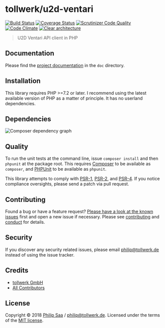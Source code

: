 # tollwerk/u2d-ventari

[![Build Status][travis-image]][travis-url] [![Coverage Status](https://coveralls.io/repos/github/tollwerk/u2d-ventari/badge.svg?branch=master)](https://coveralls.io/github/tollwerk/u2d-ventari?branch=master)
 [![Scrutinizer Code Quality][scrutinizer-image]][scrutinizer-url] [![Code Climate][codeclimate-image]][codeclimate-url]  [![Clear architecture][clear-architecture-image]][clear-architecture-url]

> U2D Ventari API client in PHP

## Documentation

Please find the [project documentation](doc/index.md) in the `doc` directory.

## Installation

This library requires PHP >=7.2 or later. I recommend using the latest available version of PHP as a matter of principle. It has no userland dependencies.

## Dependencies

![Composer dependency graph](https://rawgit.com/tollwerk/u2d-ventari/master/doc/dependencies.svg)

## Quality

To run the unit tests at the command line, issue `composer install` and then `phpunit` at the package root. This requires [Composer](http://getcomposer.org/) to be available as `composer`, and [PHPUnit](http://phpunit.de/manual/) to be available as `phpunit`.

This library attempts to comply with [PSR-1][], [PSR-2][], and [PSR-4][]. If you notice compliance oversights, please send a patch via pull request.

## Contributing

Found a bug or have a feature request? [Please have a look at the known issues](https://github.com/tollwerk/u2d-ventari/issues) first and open a new issue if necessary. Please see [contributing](CONTRIBUTING.md) and [conduct](CONDUCT.md) for details.

## Security

If you discover any security related issues, please email philip@tollwerk.de instead of using the issue tracker.

## Credits

- [tollwerk GmbH][author-url]
- [All Contributors](../../contributors)

## License

Copyright © 2018 [Philip Saa][author-url] / philip@tollwerk.de. Licensed under the terms of the [MIT license](LICENSE).


[travis-image]: https://secure.travis-ci.org/tollwerk/u2d-ventari.svg
[travis-url]: https://travis-ci.org/tollwerk/u2d-ventari
[coveralls-image]: https://coveralls.io/repos/github/tollwerk/u2d-ventari/badge.svg?branch=master
[coveralls-url]: https://coveralls.io/github/tollwerk/u2d-ventari?branch=master
[scrutinizer-image]: https://scrutinizer-ci.com/g/tollwerk/u2d-ventari/badges/quality-score.png?b=master
[scrutinizer-url]: https://scrutinizer-ci.com/g/tollwerk/u2d-ventari/?branch=master
[codeclimate-image]: https://lima.codeclimate.com/github/tollwerk/u2d-ventari/badges/gpa.svg
[codeclimate-url]: https://lima.codeclimate.com/github/tollwerk/u2d-ventari

[clear-architecture-image]: https://img.shields.io/badge/Clear%20Architecture-%E2%9C%94-brightgreen.svg
[clear-architecture-url]: https://github.com/jkphl/clear-architecture
[author-url]: https://tollwerk.de
[PSR-1]: https://github.com/php-fig/fig-standards/blob/master/accepted/PSR-1-basic-coding-standard.md
[PSR-2]: https://github.com/php-fig/fig-standards/blob/master/accepted/PSR-2-coding-style-guide.md
[PSR-4]: https://github.com/php-fig/fig-standards/blob/master/accepted/PSR-4-autoloader.md
